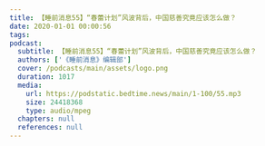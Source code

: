 ```yaml
---
title: 【睡前消息55】“春蕾计划”风波背后，中国慈善究竟应该怎么做？
date: 2020-01-01 00:00:56
tags:
podcast:
  subtitle: 【睡前消息55】“春蕾计划”风波背后，中国慈善究竟应该怎么做？
  authors: ['《睡前消息》编辑部']
  cover: /podcasts/main/assets/logo.png
  duration: 1017
  media:
    url: https://podstatic.bedtime.news/main/1-100/55.mp3
    size: 24418368
    type: audio/mpeg
  chapters: null
  references: null
---
```

